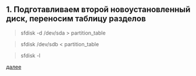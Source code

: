 ## 1. Подготавливаем второй новоустановленный диск, переносим таблицу разделов

> sfdisk -d /dev/sda > partition_table

> sfdisk /dev/sdb < partition_table

> sfdisk -l

[далее](2.CreatingRAID.md)
